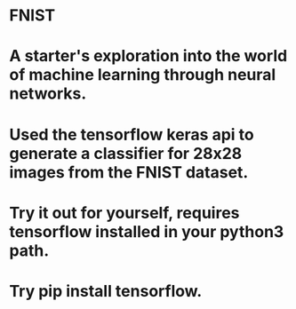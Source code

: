 # FNIST

# A starter's exploration into the world of machine learning through neural networks.
# Used the tensorflow keras api to generate a classifier for 28x28 images from the FNIST dataset.
# Try it out for yourself, requires tensorflow installed in your python3 path.
# Try pip install tensorflow.
